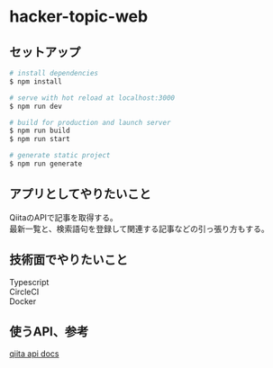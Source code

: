# hacker-topic-web

## セットアップ

```bash
# install dependencies
$ npm install

# serve with hot reload at localhost:3000
$ npm run dev

# build for production and launch server
$ npm run build
$ npm run start

# generate static project
$ npm run generate
```

## アプリとしてやりたいこと  
  
QiitaのAPIで記事を取得する。  
最新一覧と、検索語句を登録して関連する記事などの引っ張り方もする。  


## 技術面でやりたいこと
  
Typescript  
CircleCI  
Docker

## 使うAPI、参考  

[qiita api docs](https://qiita.com/api/v2/docs)  
